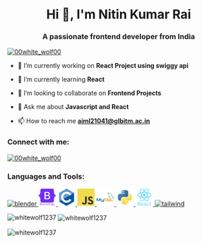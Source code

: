 <h1 align="center">Hi 👋, I'm Nitin Kumar Rai</h1>
<h3 align="center">A passionate frontend developer from India</h3>

<p align="left"> <a href="https://twitter.com/00white_wolf00" target="blank"><img src="https://img.shields.io/twitter/follow/00white_wolf00?logo=twitter&style=for-the-badge" alt="00white_wolf00" /></a> </p>

- 🔭 I’m currently working on **React Project using swiggy api**

- 🌱 I’m currently learning **React**

- 👯 I’m looking to collaborate on **Frontend Projects**

- 💬 Ask me about **Javascript and React**

- 📫 How to reach me **aiml21041@glbitm.ac.in**

<h3 align="left">Connect with me:</h3>
<p align="left">
<a href="https://twitter.com/00white_wolf00" target="blank"><img align="center" src="https://raw.githubusercontent.com/rahuldkjain/github-profile-readme-generator/master/src/images/icons/Social/twitter.svg" alt="00white_wolf00" height="30" width="40" /></a>
</p>

<h3 align="left">Languages and Tools:</h3>
<p align="left"> <a href="https://www.blender.org/" target="_blank" rel="noreferrer"> <img src="https://download.blender.org/branding/community/blender_community_badge_white.svg" alt="blender" width="40" height="40"/> </a> <a href="https://getbootstrap.com" target="_blank" rel="noreferrer"> <img src="https://raw.githubusercontent.com/devicons/devicon/master/icons/bootstrap/bootstrap-plain-wordmark.svg" alt="bootstrap" width="40" height="40"/> </a> <a href="https://www.cprogramming.com/" target="_blank" rel="noreferrer"> <img src="https://raw.githubusercontent.com/devicons/devicon/master/icons/c/c-original.svg" alt="c" width="40" height="40"/> </a> <a href="https://developer.mozilla.org/en-US/docs/Web/JavaScript" target="_blank" rel="noreferrer"> <img src="https://raw.githubusercontent.com/devicons/devicon/master/icons/javascript/javascript-original.svg" alt="javascript" width="40" height="40"/> </a> <a href="https://www.mysql.com/" target="_blank" rel="noreferrer"> <img src="https://raw.githubusercontent.com/devicons/devicon/master/icons/mysql/mysql-original-wordmark.svg" alt="mysql" width="40" height="40"/> </a> <a href="https://www.python.org" target="_blank" rel="noreferrer"> <img src="https://raw.githubusercontent.com/devicons/devicon/master/icons/python/python-original.svg" alt="python" width="40" height="40"/> </a> <a href="https://reactjs.org/" target="_blank" rel="noreferrer"> <img src="https://raw.githubusercontent.com/devicons/devicon/master/icons/react/react-original-wordmark.svg" alt="react" width="40" height="40"/> </a> <a href="https://tailwindcss.com/" target="_blank" rel="noreferrer"> <img src="https://www.vectorlogo.zone/logos/tailwindcss/tailwindcss-icon.svg" alt="tailwind" width="40" height="40"/> </a> </p>

<p><img align="left" src="https://github-readme-stats.vercel.app/api/top-langs?username=whitewolf1237&show_icons=true&locale=en&layout=compact" alt="whitewolf1237" /></p>

<p>&nbsp;<img align="center" src="https://github-readme-stats.vercel.app/api?username=whitewolf1237&show_icons=true&locale=en" alt="whitewolf1237" /></p>

<p><img align="center" src="https://github-readme-streak-stats.herokuapp.com/?user=whitewolf1237&" alt="whitewolf1237" /></p>

